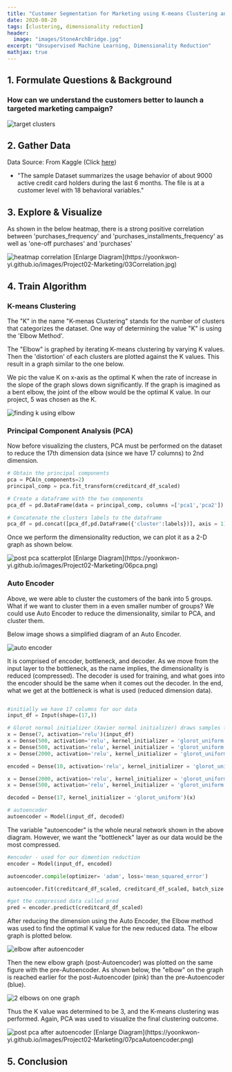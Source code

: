 ```yaml
---
title: "Customer Segmentation for Marketing using K-means Clustering and Autoencoder"
date: 2020-08-20
tags: [clustering, dimensionality reduction]
header:
  image: "images/StoneArchBridge.jpg"
excerpt: "Unsupervised Machine Learning, Dimensionality Reduction"
mathjax: true
---
```


<!-- [Full Code](https://github.com/yoonkwon-yi/Project01-Prediction_of_Employee_Attrition_using_Artificial_Neural_Network/blob/master/Project01-Prediction_of_Employee_Attrition_using_Artificial_Neural_Network.ipynb) -->

## 1. Formulate Questions & Background

### How can we understand the customers better to launch a targeted marketing campaign?


<img src="{{site.url}}{{site.baseurl}}/images/Project02-Marketing/target.png" alt="target clusters">

## 2. Gather Data

Data Source: From Kaggle (Click [here](https://www.kaggle.com/arjunbhasin2013/ccdata))

- "The sample Dataset summarizes the usage behavior of about 9000 active credit card holders during the last 6 months. The file is at a customer level with 18 behavioral variables."

## 3. Explore & Visualize


As shown in the below heatmap, there is a strong positive correlation between 'purchases_frequency' and 'purchases_installments_frequency' as well as 'one-off purchases' and  'purchases'

<img src="{{site.url}}{{site.baseurl}}/images/Project02-Marketing/03Correlation.jpg" alt="heatmap correlation">
[Enlarge Diagram](https://yoonkwon-yi.github.io/images/Project02-Marketing/03Correlation.jpg)

## 4. Train Algorithm

### K-means Clustering

The "K" in the name "K-menas Clustering" stands for the number of clusters that categorizes the dataset. One way of determining the value "K" is using the 'Elbow Method'.

The "Elbow" is graphed by iterating K-means clustering by varying K values. Then the 'distortion' of each clusters are plotted against the K values. This result in a graph similar to the one below.

We pic the value K on x-axis as the optimal K when the rate of increase in the slope of the graph slows down significantly. If the graph is imagined as a bent elbow, the joint of the elbow would be the optimal K value. In our project, 5 was chosen as the K.

<img src="{{site.url}}{{site.baseurl}}/images/Project02-Marketing/04Elbow.png" alt="finding k using elbow">

### Principal Component Analysis (PCA)
Now before visualizing the clusters, PCA must be performed on the dataset to reduce the 17th dimension data (since we have 17 columns) to 2nd dimension.


```python
# Obtain the principal components
pca = PCA(n_components=2)
principal_comp = pca.fit_transform(creditcard_df_scaled)

# Create a dataframe with the two components
pca_df = pd.DataFrame(data = principal_comp, columns =['pca1','pca2'])

# Concatenate the clusters labels to the dataframe
pca_df = pd.concat([pca_df,pd.DataFrame({'cluster':labels})], axis = 1)
```
Once we perform the dimensionality reduction, we can plot it as a 2-D graph as shown below.

<img src="{{site.url}}{{site.baseurl}}/images/Project02-Marketing/06pca.png" alt="post pca scatterplot">
[Enlarge Diagram](https://yoonkwon-yi.github.io/images/Project02-Marketing/06pca.png)

### Auto Encoder

Above, we were able to cluster the customers of the bank into 5 groups. What if we want to cluster them in a even smaller number of groups? We could use Auto Encoder to reduce the dimensionality, similar to PCA, and cluster them.

Below image shows a simplified diagram of an Auto Encoder.  

<img src="{{site.url}}{{site.baseurl}}/images/Project02-Marketing/autoencoder.png" alt="auto encoder">

It is comprised of encoder, bottleneck, and decoder. As we move from the input layer to the bottleneck, as the name implies, the dimensionality is reduced (compressed). The decoder is used for training, and what goes into the encoder should be the same when it comes out the decoder. In the end, what we get at the bottleneck is what is used (reduced dimension data).

```python

#initially we have 17 columns for our data
input_df = Input(shape=(17,))

# Glorot normal initializer (Xavier normal initializer) draws samples from a truncated normal distribution
x = Dense(7, activation='relu')(input_df)
x = Dense(500, activation='relu', kernel_initializer = 'glorot_uniform')(x)
x = Dense(500, activation='relu', kernel_initializer = 'glorot_uniform')(x)
x = Dense(2000, activation='relu', kernel_initializer = 'glorot_uniform')(x)

encoded = Dense(10, activation='relu', kernel_initializer = 'glorot_uniform')(x)

x = Dense(2000, activation='relu', kernel_initializer = 'glorot_uniform')(encoded)
x = Dense(500, activation='relu', kernel_initializer = 'glorot_uniform')(x)

decoded = Dense(17, kernel_initializer = 'glorot_uniform')(x)

# autoencoder
autoencoder = Model(input_df, decoded)
```

The variable "autoencoder" is the whole neural network shown in the above diagram. However, we want the "bottleneck" layer as our data would be the most compressed.


```python
#encoder - used for our dimention reduction
encoder = Model(input_df, encoded)

autoencoder.compile(optimizer= 'adam', loss='mean_squared_error')

autoencoder.fit(creditcard_df_scaled, creditcard_df_scaled, batch_size = 128, epochs = 25,  verbose = 1)

#get the compressed data called pred
pred = encoder.predict(creditcard_df_scaled)
```
After reducing the dimension using the Auto Encoder, the Elbow method was used to find the optimal K value for the new reduced data. The elbow graph is plotted below.

<img src="{{site.url}}{{site.baseurl}}/images/Project02-Marketing/06.5elbow.png" alt="elbow after autoencoder">

Then the new elbow graph (post-Autoencoder) was plotted on the same figure with the pre-Autoencoder. As shown below, the "elbow" on the graph is reached earlier for the post-Autoencoder (pink) than the pre-Autoencoder (blue).

<img src="{{site.url}}{{site.baseurl}}/images/Project02-Marketing/06.7bothelbow.png" alt="2 elbows on one graph">

Thus the K value was determined to be 3, and the K-means clustering was performed. Again, PCA was used to visualize the final clustering outcome.

<img src="{{site.url}}{{site.baseurl}}/images/Project02-Marketing/07pcaAutoencoder.png" alt="post pca after autoencoder">
[Enlarge Diagram](https://yoonkwon-yi.github.io/images/Project02-Marketing/07pcaAutoencoder.png)



## 5. Conclusion









<!--
Here's some basic text.

And here's some *italics*

Here's some **bold** text. -->
<!--
What about a [link](https://github.com/yoonkwon-yi)?
Here's a bulleted list:

* First item
+ Second item
- Third item


Here's a numbered list:
1. First
2. Second
3. Third -->

<!--
Python code block:

```python
import numpy as np

def test_function(x,y):
  z= np.sum(x,y)
  return z
``` -->

<!--
Here's some inline code 'x+y'

Here's an image:
<img src="{{site.url}}{{site.baseurl}}/images/DominicYiPortrait.jpg" alt="linearly separable data">


Here's another image using Kramdown:
![alt]({{site.url}}{{site.baseurl}}/images/DominicYiPortrait.jpg)

Here's some math:
$$z=x+y$$

You can also put it inline $$z=x+y$$ -->
